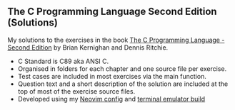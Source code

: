 ## The C Programming Language Second Edition (Solutions)
My solutions to the exercises in the book [The C Programming Language - Second Edition](https://en.wikipedia.org/wiki/The_C_Programming_Language) by Brian Kernighan and Dennis Ritchie.

* C Standard is C89 aka ANSI C.
* Organised in folders for each chapter and one source file per exercise.
* Test cases are included in most exercises via the main function.
* Question text and a short description of the solution are included at the top of most of the exercise source files.
* Developed using my [Neovim config](https://github.com/kelvin-van-vuuren/nvim) and [terminal emulator build](https://github.com/kelvin-van-vuuren/st)
